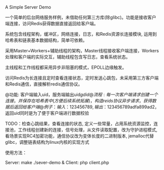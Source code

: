A Simple Server Demo

一个简单的后台网络服务样例，未借助任何第三方库(除glibc)。功能是接收客户端连接，访问Redis获得数据直接返回给客户端。

系统包含线程架构，缓冲区，网络连接，日志，和Redis资源长连接模块, 运用到哈希表和链表基本数据结构，简单可依赖。

采用Master+Workers+辅助线程的架构，Master线程接收客户端连接，Workers处理和客户端的实际交互，辅助线程包含写日志，查看系统状态。

主线程和工作线程都采用异步非阻塞的模式，EPOLL边缘触发。

访问Redis为长连接且定时查看连接状态，定时发送心跳包，未采用第三方客户端和Redis通信，直接解析redis通信协议。

@功能: 客户端输入uid，服务端输出uid$gdid
@流程: 每一次客户端请求创建一个连接，并保存在哈希表中(方便后续系统拓展)，构造reids协议异步请求，获得数据后返回给客户端
@例子：输入：123456789, 输出：123456789$adfa899ad2，返回uid同时是为了便于客户端进行数据校验

TODO：检查心跳结果，查看连接的状态, 定义一些常量，占用系统资源监控，连接池，工作线程创建新的连接，信号处理，从文件读取配置，改为守护进程模式, 看场景实现RC4加密功能，通信协议改为变体长度的二进制版本, jemalloc代替glibc，调整链表结构为linux内核的实现方式

使用方法：

Server: make ./sever-demo &
Client: php client.php